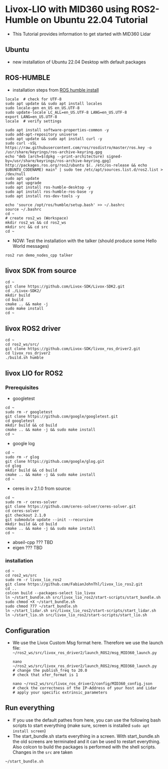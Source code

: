 # Livox-LIO with MID360 using ROS2-Humble on Ubuntu 22.04 Tutorial

- This Tutorial provides information to get started with MID360 Lidar

## Ubuntu

- new installation of Ubuntu 22.04 Desktop with default packages

## ROS-HUMBLE

- installation steps from [ROS humble install](https://docs.ros.org/en/humble/Installation/Ubuntu-Install-Debs.html)

```
locale  # check for UTF-8
sudo apt update && sudo apt install locales
sudo locale-gen en_US en_US.UTF-8
sudo update-locale LC_ALL=en_US.UTF-8 LANG=en_US.UTF-8
export LANG=en_US.UTF-8
locale  # verify settings

sudo apt install software-properties-common -y
sudo add-apt-repository universe
sudo apt update && sudo apt install curl -y
sudo curl -sSL https://raw.githubusercontent.com/ros/rosdistro/master/ros.key -o /usr/share/keyrings/ros-archive-keyring.gpg
echo "deb [arch=$(dpkg --print-architecture) signed-by=/usr/share/keyrings/ros-archive-keyring.gpg] http://packages.ros.org/ros2/ubuntu $(. /etc/os-release && echo $UBUNTU_CODENAME) main" | sudo tee /etc/apt/sources.list.d/ros2.list > /dev/null
sudo apt update
sudo apt upgrade
sudo apt install ros-humble-desktop -y
sudo apt install ros-humble-ros-base -y
sudo apt install ros-dev-tools -y

echo 'source /opt/ros/humble/setup.bash' >> ~/.bashrc
source ~/.bashrc
cd ~
# create ros2_ws (Workspace)
mkdir ros2_ws && cd ros2_ws
mkdir src && cd src
cd ~
```

- NOW: Test the installation with the talker (should produce some Hello World messages)

```
ros2 run demo_nodes_cpp talker
```

## livox SDK from source

```
cd ~
git clone https://github.com/Livox-SDK/Livox-SDK2.git
cd ./Livox-SDK2/
mkdir build
cd build
cmake .. && make -j
sudo make install
cd ~
```

## livox ROS2 driver

```
cd ~
cd ros2_ws/src/
git clone https://github.com/Livox-SDK/livox_ros_driver2.git
cd livox_ros_driver2
./build.sh humble
```

## livox LIO for ROS2

### Prerequisites

- googletest

```
cd ~
sudo rm -r googletest
git clone https://github.com/google/googletest.git
cd googletest
mkdir build && cd build
cmake .. && make -j && sudo make install
cd ~
```

- google log

```
cd ~
sudo rm -r glog
git clone https://github.com/google/glog.git
cd glog
mkdir build && cd build
cmake .. && make -j && sudo make install
cd ~
```

- ceres in v 2.1.0 from source:
```
cd ~
sudo rm -r ceres-solver
git clone https://github.com/ceres-solver/ceres-solver.git
cd ceres-solver
git checkout 2.1.0
git submodule update --init --recursive
mkdir build && cd build
cmake .. && make -j && sudo make install
cd ~
```

- abseil-cpp ??? TBD
- eigen ??? TBD

### installation

```
cd ~
cd ros2_ws/src
sudo rm -r livox_lio_ros2
git clone https://github.com/FabianJohnThl/livox_lio_ros2.git
cd ..
colcon build --packages-select lio_livox
ln ~/start_bundle.sh src/livox_lio_ros2/start-scripts/start_bundle.sh
sudo chmod +X ~/start_bundle.sh
sudo chmod 777 ~/start_bundle.sh
ln ~/start_lidar.sh src/livox_lio_ros2/start-scripts/start_lidar.sh
ln ~/start_lio.sh src/livox_lio_ros2/start-scripts/start_lio.sh
```

## Configuration

- We use the Livox Custom Msg format here. Therefore we use the launch file: `~/ros2_ws/src/livox_ros_driver2/launch_ROS2/msg_MID360_launch.py`
  ```
  nano ~/ros2_ws/src/livox_ros_driver2/launch_ROS2/msg_MID360_launch.py
  # change the publish_freq to 20.0
  # check that xfer_format is 1

  nano ~/ros2_ws/src/livox_ros_driver2/config/MID360_config.json
  # check the correctness of the IP-Address of your host and Lidar
  # apply your specific extrinsic_parameters
  ```
  

## Run everything

- If you use the default pathes from here, you can use the following bash scripts to start everything (make sure, screen is installed `sudo apt install screen`)
- The start_bundle.sh starts everything in a screen. With start_bundle.sh the old screens are terminated and it can be used to restart everything. Also colcon to build the packages is performed with the shell scripts. Changes in the `src` are taken 

```
~/start_bundle.sh

```

